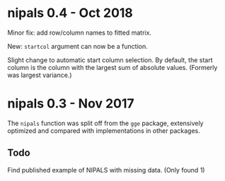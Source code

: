 
# nipals 0.4 - Oct 2018

Minor fix: add row/column names to fitted matrix.

New: `startcol` argument can now be a function.

Slight change to automatic start column selection. By default, the start column is the column with the largest sum of absolute values. (Formerly was largest variance.)

# nipals 0.3 - Nov 2017

The `nipals` function was split off from the `gge` package, extensively optimized and compared with implementations in other packages.

## Todo

Find published example of NIPALS with missing data. (Only found 1)
